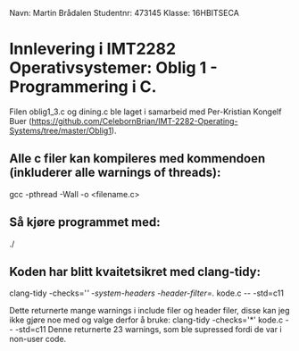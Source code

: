 Navn: Martin Brådalen
Studentnr: 473145
Klasse: 16HBITSECA

# Innlevering i IMT2282 Operativsystemer: Oblig 1 - Programmering i C.

Filen oblig1_3.c og dining.c ble laget i samarbeid med Per-Kristian Kongelf Buer (https://github.com/CelebornBrian/IMT-2282-Operating-Systems/tree/master/Oblig1).



## Alle c filer kan kompileres med kommendoen (inkluderer alle warnings of threads):
gcc -pthread -Wall -o <filename> <filename.c>

## Så kjøre programmet med:
./<filename>

## Koden har blitt kvaitetsikret med clang-tidy:
clang-tidy -checks='*' -system-headers -header-filter=.* kode.c -- -std=c11

Dette returnerte mange warnings i include filer og header filer, disse kan jeg ikke gjøre noe med og valge derfor å bruke:
clang-tidy -checks='*' kode.c -- -std=c11
Denne returnerte 23 warnings, som ble supressed fordi de var i non-user code.
